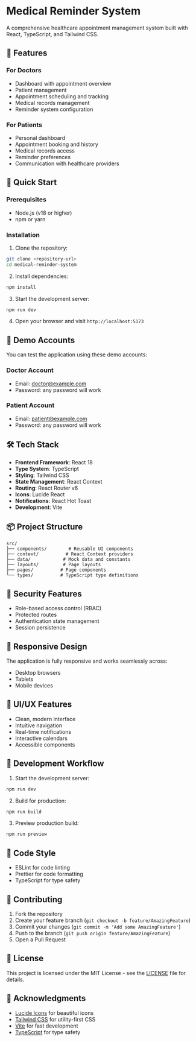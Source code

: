 # Medical Reminder System

A comprehensive healthcare appointment management system built with React, TypeScript, and Tailwind CSS.

## 🌟 Features

### For Doctors
- Dashboard with appointment overview
- Patient management
- Appointment scheduling and tracking
- Medical records management
- Reminder system configuration

### For Patients
- Personal dashboard
- Appointment booking and history
- Medical records access
- Reminder preferences
- Communication with healthcare providers

## 🚀 Quick Start

### Prerequisites
- Node.js (v18 or higher)
- npm or yarn

### Installation

1. Clone the repository:
```bash
git clone <repository-url>
cd medical-reminder-system
```

2. Install dependencies:
```bash
npm install
```

3. Start the development server:
```bash
npm run dev
```

4. Open your browser and visit `http://localhost:5173`

## 📱 Demo Accounts

You can test the application using these demo accounts:

### Doctor Account
- Email: doctor@example.com
- Password: any password will work

### Patient Account
- Email: patient@example.com
- Password: any password will work

## 🛠️ Tech Stack

- **Frontend Framework**: React 18
- **Type System**: TypeScript
- **Styling**: Tailwind CSS
- **State Management**: React Context
- **Routing**: React Router v6
- **Icons**: Lucide React
- **Notifications**: React Hot Toast
- **Development**: Vite

## 📦 Project Structure

```
src/
├── components/        # Reusable UI components
├── context/          # React Context providers
├── data/            # Mock data and constants
├── layouts/         # Page layouts
├── pages/          # Page components
└── types/          # TypeScript type definitions
```

## 🔐 Security Features

- Role-based access control (RBAC)
- Protected routes
- Authentication state management
- Session persistence

## 📱 Responsive Design

The application is fully responsive and works seamlessly across:
- Desktop browsers
- Tablets
- Mobile devices

## 🎨 UI/UX Features

- Clean, modern interface
- Intuitive navigation
- Real-time notifications
- Interactive calendars
- Accessible components

## 🔄 Development Workflow

1. Start the development server:
```bash
npm run dev
```

2. Build for production:
```bash
npm run build
```

3. Preview production build:
```bash
npm run preview
```

## 📝 Code Style

- ESLint for code linting
- Prettier for code formatting
- TypeScript for type safety

## 🤝 Contributing

1. Fork the repository
2. Create your feature branch (`git checkout -b feature/AmazingFeature`)
3. Commit your changes (`git commit -m 'Add some AmazingFeature'`)
4. Push to the branch (`git push origin feature/AmazingFeature`)
5. Open a Pull Request

## 📄 License

This project is licensed under the MIT License - see the [LICENSE](LICENSE) file for details.

## 🙏 Acknowledgments

- [Lucide Icons](https://lucide.dev/) for beautiful icons
- [Tailwind CSS](https://tailwindcss.com/) for utility-first CSS
- [Vite](https://vitejs.dev/) for fast development
- [TypeScript](https://www.typescriptlang.org/) for type safety